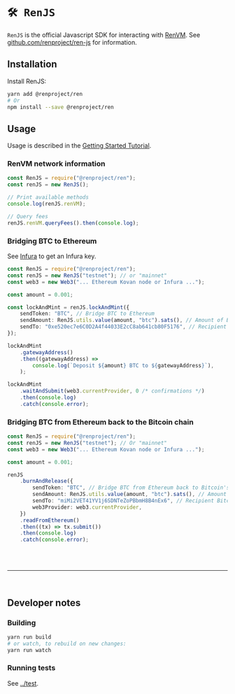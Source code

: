 # `🛠️ RenJS`

`RenJS` is the official Javascript SDK for interacting with [RenVM](https://renproject.io). See [github.com/renproject/ren-js](https://github.com/renproject/ren-js) for information.

## Installation

Install RenJS:

```sh
yarn add @renproject/ren
# Or
npm install --save @renproject/ren
```

## Usage

Usage is described in the [Getting Started Tutorial](https://docs.renproject.io/developers/tutorial/getting-started).

### RenVM network information

```ts
const RenJS = require("@renproject/ren");
const renJS = new RenJS();

// Print available methods
console.log(renJS.renVM);

// Query fees
renJS.renVM.queryFees().then(console.log);
```

### Bridging BTC to Ethereum

See [Infura](https://infura.io/) to get an Infura key.

```typescript
const RenJS = require("@renproject/ren");
const renJS = new RenJS("testnet"); // or "mainnet"
const web3 = new Web3("... Ethereum Kovan node or Infura ...");

const amount = 0.001;

const lockAndMint = renJS.lockAndMint({
    sendToken: "BTC", // Bridge BTC to Ethereum
    sendAmount: RenJS.utils.value(amount, "btc").sats(), // Amount of BTC
    sendTo: "0xe520ec7e6C0D2A4f44033E2cC8ab641cb80F5176", // Recipient Ethereum address
});

lockAndMint
    .gatewayAddress()
    .then((gatewayAddress) =>
        console.log(`Deposit ${amount} BTC to ${gatewayAddress}`),
    );

lockAndMint
    .waitAndSubmit(web3.currentProvider, 0 /* confirmations */)
    .then(console.log)
    .catch(console.error);
```

### Bridging BTC from Ethereum back to the Bitcoin chain

```typescript
const RenJS = require("@renproject/ren");
const renJS = new RenJS("testnet"); // Or "mainnet"
const web3 = new Web3("... Ethereum Kovan node or Infura ...");

const amount = 0.001;

renJS
    .burnAndRelease({
        sendToken: "BTC", // Bridge BTC from Ethereum back to Bitcoin's chain
        sendAmount: RenJS.utils.value(amount, "btc").sats(), // Amount of BTC
        sendTo: "miMi2VET41YV1j6SDNTeZoPBbmH8B4nEx6", // Recipient Bitcoin address
        web3Provider: web3.currentProvider,
    })
    .readFromEthereum()
    .then((tx) => tx.submit())
    .then(console.log)
    .catch(console.error);
```

<br />
<br />
<hr />
<br />

## Developer notes

### Building

```sh
yarn run build
# or watch, to rebuild on new changes:
yarn run watch
```

### Running tests

See [../test](../test).
